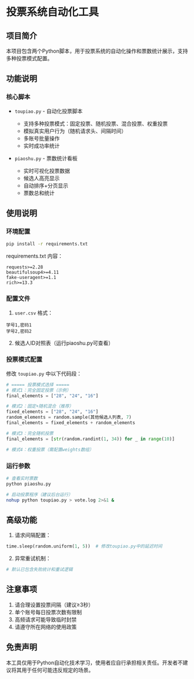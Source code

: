 # 投票系统自动化工具

## 项目简介

本项目包含两个Python脚本，用于投票系统的自动化操作和票数统计展示，支持多种投票模式配置。

## 功能说明

### 核心脚本
- `toupiao.py` - 自动化投票脚本
  - 支持多种投票模式：固定投票、随机投票、混合投票、权重投票
  - 模拟真实用户行为（随机请求头、间隔时间）
  - 多账号批量操作
  - 实时成功率统计

- `piaoshu.py` - 票数统计看板
  - 实时可视化投票数据
  - 候选人高亮显示
  - 自动排序+分页显示
  - 票数总和统计

## 使用说明

### 环境配置
```bash
pip install -r requirements.txt
```
requirements.txt 内容：
```
requests>=2.28
beautifulsoup4>=4.11
fake-useragent>=1.1
rich>=13.3
```

### 配置文件
1. `user.csv` 格式：
```csv
学号1,密码1
学号2,密码2
```

2. 候选人ID对照表（运行piaoshu.py可查看）

### 投票模式配置
修改 `toupiao.py` 中以下代码段：
```python
# ===== 投票模式选择 =====
# 模式1：完全固定投票（示例）
final_elements = ["28", "24", "16"]  

# 模式2：固定+随机混合（推荐）
fixed_elements = ["28", "24", "16"]  
random_elements = random.sample(其他候选人列表, 7)
final_elements = fixed_elements + random_elements

# 模式3：完全随机投票
final_elements = [str(random.randint(1, 34)) for _ in range(10)]

# 模式4：权重投票（需配置weights数组）
```

### 运行参数
```bash
# 查看实时票数
python piaoshu.py

# 启动投票程序（建议后台运行）
nohup python toupiao.py > vote.log 2>&1 &
```

## 高级功能
1. 请求间隔配置：
```python
time.sleep(random.uniform(1, 5))  # 修改toupiao.py中的延迟时间
```

2. 异常重试机制：
```python
# 默认已包含失败统计和重试逻辑
```

## 注意事项
1. 请合理设置投票间隔（建议≥3秒）
2. 单个账号每日投票次数有限制
3. 高频请求可能导致临时封禁
4. 请遵守所在网络的使用政策

## 免责声明
本工具仅用于Python自动化技术学习，使用者应自行承担相关责任。开发者不建议将其用于任何可能违反规定的场景。
